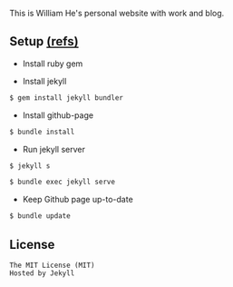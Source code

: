 This is William He's personal website with work and blog.


## Setup [(refs)](https://help.github.com/articles/setting-up-your-github-pages-site-locally-with-jekyll/)
* Install ruby gem


* Install jekyll
``` bash
$ gem install jekyll bundler
```

* Install github-page
``` bash
$ bundle install
```

* Run jekyll server
``` bash
$ jekyll s
```
``` bash
$ bundle exec jekyll serve
```

* Keep Github page up-to-date
``` bash
$ bundle update
```

## License
	The MIT License (MIT)
	Hosted by Jekyll